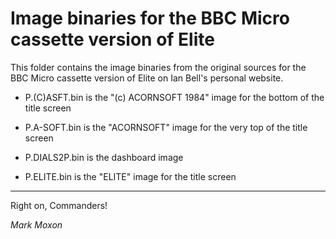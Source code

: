 # Image binaries for the BBC Micro cassette version of Elite

This folder contains the image binaries from the original sources for the BBC Micro cassette version of Elite on Ian Bell's personal website.

* P.(C)ASFT.bin is the "(c) ACORNSOFT 1984" image for the bottom of the title screen

* P.A-SOFT.bin is the "ACORNSOFT" image for the very top of the title screen

* P.DIALS2P.bin is the dashboard image

* P.ELITE.bin is the "ELITE" image for the title screen

---

Right on, Commanders!

_Mark Moxon_